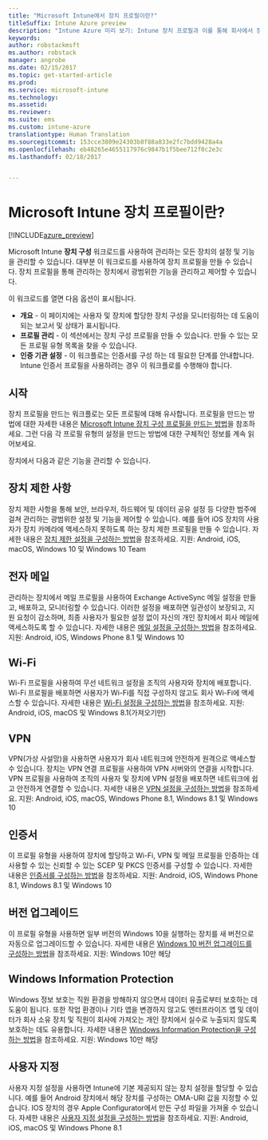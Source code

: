 ```yaml
---
title: "Microsoft Intune에서 장치 프로필이란?"
titleSuffix: Intune Azure preview
description: "Intune Azure 미리 보기: Intune 장치 프로필과 이를 통해 회사에서 장치를 관리 및 보호하는 방법을 알아봅니다."
keywords: 
author: robstackmsft
ms.author: robstack
manager: angrobe
ms.date: 02/15/2017
ms.topic: get-started-article
ms.prod: 
ms.service: microsoft-intune
ms.technology: 
ms.assetid: 
ms.reviewer: 
ms.suite: ems
ms.custom: intune-azure
translationtype: Human Translation
ms.sourcegitcommit: 153cce3809e24303b8f88a833e2fc7bdd9428a4a
ms.openlocfilehash: eb48265e4655117976c9847b1f5bee712f0c2e3c
ms.lasthandoff: 02/18/2017


---
```


# <a name="what-are-microsoft-intune-device-profiles"></a>Microsoft Intune 장치 프로필이란?

[!INCLUDE[azure_preview](../includes/azure_preview.md)]

Microsoft Intune **장치 구성** 워크로드를 사용하여 관리하는 모든 장치의 설정 및 기능을 관리할 수 있습니다. 대부분 이 워크로드를 사용하여 장치 프로필을 만들 수 있습니다. 장치 프로필을 통해 관리하는 장치에서 광범위한 기능을 관리하고 제어할 수 있습니다.

이 워크로드를 열면 다음 옵션이 표시됩니다.

- **개요** - 이 페이지에는 사용자 및 장치에 할당한 장치 구성을 모니터링하는 데 도움이 되는 보고서 및 상태가 표시됩니다.
- **프로필 관리** - 이 섹션에서는 장치 구성 프로필을 만들 수 있습니다. 만들 수 있는 모든 프로필 유형 목록을 찾을 수 있습니다.
- **인증 기관 설정** - 이 워크플로는 인증서를 구성 하는 데 필요한 단계를 안내합니다. Intune 인증서 프로필을 사용하려는 경우 이 워크플로를 수행해야 합니다.

## <a name="getting-started"></a>시작

장치 프로필을 만드는 워크플로는 모든 프로필에 대해 유사합니다. 프로필을 만드는 방법에 대한 자세한 내용은 [Microsoft Intune 장치 구성 프로필을 만드는 방법](/intune-azure/configure-devices/how-to-create-device-profiles)을 참조하세요. 그런 다음 각 프로필 유형의 설정을 만드는 방법에 대한 구체적인 정보를 계속 읽어보세요.

장치에서 다음과 같은 기능을 관리할 수 있습니다.

## <a name="device-restrictions"></a>장치 제한 사항
장치 제한 사항을 통해 보안, 브라우저, 하드웨어 및 데이터 공유 설정 등 다양한 범주에 걸쳐 관리하는 광범위한 설정 및 기능을 제어할 수 있습니다. 예를 들어 iOS 장치의 사용자가 장치 카메라에 액세스하지 못하도록 하는 장치 제한 프로필을 만들 수 있습니다.
자세한 내용은 [장치 제한 설정을 구성하는 방법](how-to-configure-device-restrictions.md)을 참조하세요. 지원: Android, iOS, macOS, Windows 10 및 Windows 10 Team

## <a name="email"></a>전자 메일
관리하는 장치에서 메일 프로필을 사용하여 Exchange ActiveSync 메일 설정을 만들고, 배포하고, 모니터링할 수 있습니다. 이러한 설정을 배포하면 일관성이 보장되고, 지원 요청이 감소하며, 최종 사용자가 필요한 설정 없이 자신의 개인 장치에서 회사 메일에 액세스하도록 할 수 있습니다.
자세한 내용은 [메일 설정을 구성하는 방법](how-to-configure-email-settings.md)을 참조하세요. 지원: Android, iOS, Windows Phone 8.1 및 Windows 10

## <a name="wi-fi"></a>Wi-Fi
Wi-Fi 프로필을 사용하여 무선 네트워크 설정을 조직의 사용자와 장치에 배포합니다. Wi-Fi 프로필을 배포하면 사용자가 Wi-Fi를 직접 구성하지 않고도 회사 Wi-Fi에 액세스할 수 있습니다.
자세한 내용은 [Wi-Fi 설정을 구성하는 방법](how-to-configure-wi-fi-settings.md)을 참조하세요. 지원: Android, iOS, macOS 및 Windows 8.1(가져오기만)

## <a name="vpn"></a>VPN
VPN(가상 사설망)을 사용하면 사용자가 회사 네트워크에 안전하게 원격으로 액세스할 수 있습니다. 장치는 VPN 연결 프로필을 사용하여 VPN 서버와의 연결을 시작합니다. VPN 프로필을 사용하여 조직의 사용자 및 장치에 VPN 설정을 배포하면 네트워크에 쉽고 안전하게 연결할 수 있습니다.
자세한 내용은 [VPN 설정을 구성하는 방법](how-to-configure-vpn-settings.md)을 참조하세요.
지원: Android, iOS, macOS, Windows Phone 8.1, Windows 8.1 및 Windows 10

## <a name="certificates"></a>인증서
이 프로필 유형을 사용하여 장치에 할당하고 Wi-Fi, VPN 및 메일 프로필을 인증하는 데 사용할 수 있는 신뢰할 수 있는 SCEP 및 PKCS 인증서를 구성할 수 있습니다.
자세한 내용은 [인증서를 구성하는 방법](how-to-configure-certificates.md)을 참조하세요. 지원: Android, iOS, Windows Phone 8.1, Windows 8.1 및 Windows 10

## <a name="edition-upgrade"></a>버전 업그레이드
이 프로필 유형을 사용하면 일부 버전의 Windows 10을 실행하는 장치를 새 버전으로 자동으로 업그레이드할 수 있습니다. 자세한 내용은 [Windows 10 버전 업그레이드를 구성하는 방법](how-to-configure-windows-10-edition-upgrade.md)을 참조하세요. 지원: Windows 10만 해당

## <a name="windows-information-protection"></a>Windows Information Protection
Windows 정보 보호는 직원 환경을 방해하지 않으면서 데이터 유출로부터 보호하는 데 도움이 됩니다. 또한 작업 환경이나 기타 앱을 변경하지 않고도 엔터프라이즈 앱 및 데이터가 회사 소유 장치 및 직원이 회사에 가져오는 개인 장치에서 실수로 누출되지 않도록 보호하는 데도 유용합니다.
자세한 내용은 [Windows Information Protection을 구성하는 방법](how-to-configure-windows-information-protection.md)을 참조하세요. 지원: Windows 10만 해당

## <a name="custom"></a>사용자 지정
사용자 지정 설정을 사용하면 Intune에 기본 제공되지 않는 장치 설정을 할당할 수 있습니다. 예를 들어 Android 장치에서 해당 장치를 구성하는 OMA-URI 값을 지정할 수 있습니다. IOS 장치의 경우 Apple Configurator에서 만든 구성 파일을 가져올 수 있습니다.
자세한 내용은 [사용자 지정 설정을 구성하는 방법](how-to-configure-custom-settings.md)을 참조하세요. 지원: Android, iOS, macOS 및 Windows Phone 8.1

